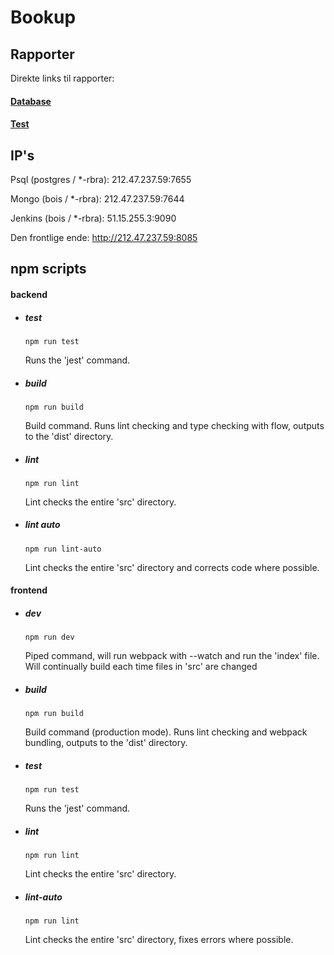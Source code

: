 # Bookup

## Rapporter

Direkte links til rapporter:

#### [Database](https://github.com/mawmaw1/Bookup/doc/db-rapport.md)
#### [Test](https://github.com/mawmaw1/Bookup/doc/test-rapport.md)

## IP's


Psql (postgres / *-rbra):
212.47.237.59:7655

Mongo (bois / *-rbra):
212.47.237.59:7644

Jenkins (bois / *-rbra):
51.15.255.3:9090

Den frontlige ende:
http://212.47.237.59:8085

## npm scripts

#### backend

- ##### test

    ```npm run test```

    Runs the 'jest' command.
    
- ##### build

    ```npm run build```
    
    Build command. Runs lint checking and type checking with flow, outputs to the 'dist' directory.
    
- ##### lint

    ```npm run lint```
    
    Lint checks the entire 'src' directory.
    
- ##### lint auto

    ```npm run lint-auto```
    
    Lint checks the entire 'src' directory and corrects code where possible.
    
#### frontend

- ##### dev

    ```npm run dev```
    
    Piped command, will run webpack with --watch and run the 'index' file. Will continually build each time files in 'src' are changed
    
    
- ##### build

    ```npm run build```
    
    Build command (production mode). Runs lint checking and webpack bundling, outputs to the 'dist' directory.
    
    
- ##### test

    ```npm run test```
    
    Runs the 'jest' command.
    
    
- ##### lint

    ```npm run lint```
    
    Lint checks the entire 'src' directory.


- ##### lint-auto

    ```npm run lint```
    
    Lint checks the entire 'src' directory, fixes errors where possible.
